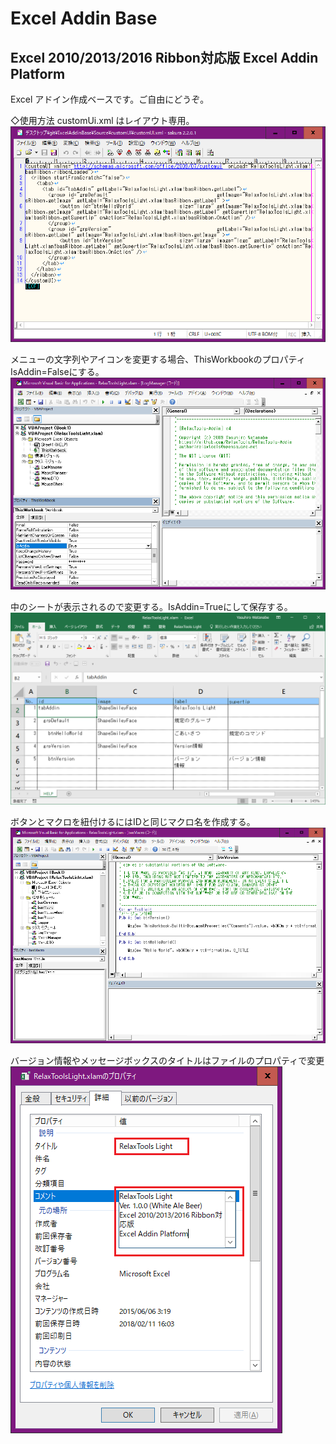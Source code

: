 # Excel Addin Base
Excel 2010/2013/2016 Ribbon対応版
Excel Addin Platform
-------------------------------------------
Excel アドイン作成ベースです。ご自由にどうぞ。

◇使用方法
customUi.xml はレイアウト専用。
![customUI](https://github.com/RelaxTools/ExcelAddinBase/blob/master/media/customUi.png)

メニューの文字列やアイコンを変更する場合、ThisWorkbookのプロパティIsAddin=Falseにする。
![IsAddin](https://github.com/RelaxTools/ExcelAddinBase/blob/master/media/IsAddin.png)

中のシートが表示されるので変更する。IsAddin=Trueにして保存する。
![Sheet](https://github.com/RelaxTools/ExcelAddinBase/blob/master/media/Sheet.png)

ボタンとマクロを紐付けるにはIDと同じマクロ名を作成する。
![Module](https://github.com/RelaxTools/ExcelAddinBase/blob/master/media/Module.png)

バージョン情報やメッセージボックスのタイトルはファイルのプロパティで変更
![Module](https://github.com/RelaxTools/ExcelAddinBase/blob/master/media/version.png)

